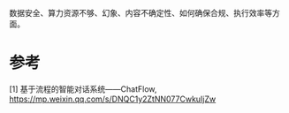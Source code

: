 数据安全、算力资源不够、幻象、内容不确定性、如何确保合规、执行效率等方面。

# 参考

[1] 基于流程的智能对话系统——ChatFlow, https://mp.weixin.qq.com/s/DNQC1y2ZtNN077CwkuIjZw